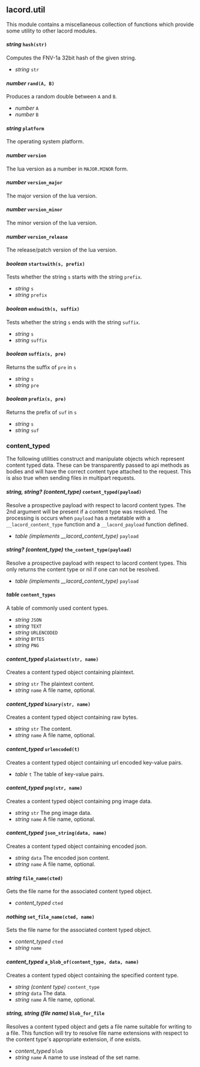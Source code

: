 ## lacord.util

This module contains a miscellaneous collection of functions which provide some utility to other lacord modules.


#### *string* `hash(str)`

Computes the FNV-1a 32bit hash of the given string.

- *string* `str`



#### *number* `rand(A, B)`

Produces a random double between `A` and `B`.

- *number* `A`
- *number* `B`


#### *string* `platform`

The operating system platform.


#### *number* `version`

The lua version as a number in `MAJOR.MINOR` form.


#### *number* `version_major`

The major version of the lua version.


#### *number* `version_minor`

The minor version of the lua version.


#### *number* `version_release`

The release/patch version of the lua version.


#### *boolean* `startswith(s, prefix)`

Tests whether the string `s` starts with the string `prefix`.

- *string* `s`
- *string* `prefix`


#### *boolean* `endswith(s, suffix)`

Tests whether the string `s` ends with the string `suffix`.

- *string* `s`
- *string* `suffix`


#### *boolean* `suffix(s, pre)`

Returns the suffix of `pre` in `s`

- *string* `s`
- *string* `pre`


#### *boolean* `prefix(s, pre)`

Returns the prefix of `suf` in `s`

- *string* `s`
- *string* `suf`


### content_typed

The following utilities construct and manipulate objects which represent content typed data. These can be transparently passed to api methods as bodies and will have the correct content type attached to the request. This is also true when sending files in multipart requests.

#### *string, string? (content_type)* `content_typed(payload)`

Resolve a prospective payload with respect to lacord content types. The 2nd argument will be present if a content type was resolved. The processing is occurs when `payload` has a metatable with a `__lacord_content_type` function and a `__lacord_payload` function defined.

- *table (implements \_\_lacord_content_type)* `payload`


#### *string? (content_type)* `the_content_type(payload)`

Resolve a prospective payload with respect to lacord content types. This only returns the content type or nil if one can not be resolved.

- *table (implements \_\_lacord_content_type)* `payload`


#### *table* `content_types`

A table of commonly used content types.

- *string* `JSON`
- *string* `TEXT`
- *string* `URLENCODED`
- *string* `BYTES`
- *string* `PNG`

#### *content_typed* `plaintext(str, name)`

Creates a content typed object containing plaintext.

- *string* `str`
    The plaintext content.
- *string* `name`
    A file name, optional.

#### *content_typed* `binary(str, name)`

Creates a content typed object containing raw bytes.

- *string* `str`
    The content.
- *string* `name`
    A file name, optional.

#### *content_typed* `urlencoded(t)`

Creates a content typed object containing url encoded key-value pairs.

- *table* `t`
    The table of key-value pairs.


#### *content_typed* `png(str, name)`

Creates a content typed object containing png image data.

- *string* `str`
    The png image data.
- *string* `name`
    A file name, optional.

#### *content_typed* `json_string(data, name)`

Creates a content typed object containing encoded json.

- *string* `data`
    The encoded json content.
- *string* `name`
    A file name, optional.

#### *string* `file_name(cted)`

Gets the file name for the associated content typed object.

- *content_typed* `cted`

#### *nothing* `set_file_name(cted, name)`

Sets the file name for the associated content typed object.

- *content_typed* `cted`
- *string* `name`


#### *content_typed* `a_blob_of(content_type, data, name)`

Creates a content typed object containing the specified content type.

- *string (content type)* `content_type`
- *string* `data`
    The data.
- *string* `name`
    A file name, optional.

#### *string, string (file name)* `blob_for_file`

Resolves a content typed object and gets a file name suitable for writing to a file. This function will try to resolve file name extensions with respect to the content type's appropriate extension, if one exists.

- *content_typed* `blob`
- *string* `name`
    A name to use instead of the set name.

